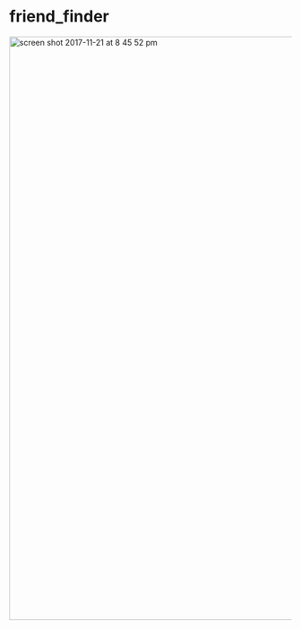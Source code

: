 # friend_finder

<img width="1042" alt="screen shot 2017-11-21 at 8 45 52 pm" src="https://user-images.githubusercontent.com/22459911/33105794-05ba5710-cefd-11e7-9b45-0b18170d2d9d.png">
